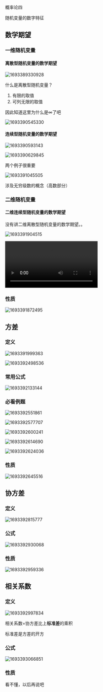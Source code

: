概率论四

随机变量的数字特征



## 数学期望

### 一维随机变量

#### 离散型随机变量的数学期望

![1693389330928](概率论四.assets/1693389330928.png)



什么是离散型随机变量？

1. 有限的取值
2. 可列无限的取值



因此知道这里为什么是$\infty$了吧

![1693390545330](概率论四.assets/1693390545330.png)





#### 连续型随机变量的数学期望

![1693390593143](概率论四.assets/1693390593143.png)

![1693390629845](概率论四.assets/1693390629845.png)



两个例子很重要

![1693391045505](概率论四.assets/1693391045505.png)





涉及无穷级数的概念（高数部分）



### 二维随机变量



#### 二维连续型随机变量的数学期望

没有讲二维离散型随机变量的数学期望。。

![1693391904515](概率论四.assets/1693391904515.png)

<video src="11.3.2边缘分布- 公号：李颜控.mp4"></video>

### 性质

![1693391872495](概率论四.assets/1693391872495.png)





## 方差

### 定义

![1693391999363](概率论四.assets/1693391999363.png)

![1693392498536](概率论四.assets/1693392498536.png)

### 常用公式

![1693392133144](概率论四.assets/1693392133144.png)





### 必看例题

![1693392551861](概率论四.assets/1693392551861.png)

![1693392577707](概率论四.assets/1693392577707.png)

![1693392600241](概率论四.assets/1693392600241.png)

![1693392614690](概率论四.assets/1693392614690.png)

![1693392624036](概率论四.assets/1693392624036.png)



### 性质

![1693392645516](概率论四.assets/1693392645516.png)







## 协方差

### 定义

![1693392815777](概率论四.assets/1693392815777.png)

### 公式

![1693392930068](概率论四.assets/1693392930068.png)



### 性质

![1693392959336](概率论四.assets/1693392959336.png)





## 相关系数

### 定义

![1693392997834](概率论四.assets/1693392997834.png)

相关系数=协方差比上**标准差**的乘积

标准差是方差的开方



### 公式

![1693393066851](概率论四.assets/1693393066851.png)



### 性质

看不懂，以后再说吧







